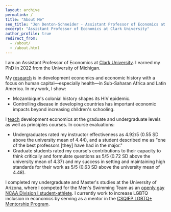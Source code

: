 ```yaml
---
layout: archive
permalink: /
title: "About Me"
seo_title: "Jon Denton-Schneider - Assistant Professor of Economics at Clark University"
excerpt: "Assistant Professor of Economics at Clark University"
author_profile: true
redirect_from: 
  - /about/
  - /about.html
---
```


<p>
I am an Assistant Professor of Economics at <a href="https://www.clarku.edu/departments/economics/">Clark University</a>. I earned my PhD in 2022 from the University of Michigan.
</p>

<p>
My <a href="https://jondentonschneider.com/research">research</a> is in development economics and economic history with a focus on human capital&mdash;especially health&mdash;in Sub-Saharan Africa and Latin America. In my work, I show:
 <ul>
  <li>Mozambique's colonial history shapes its HIV epidemic.</li>
  <li>Controlling disease in developing countries has important economic impacts beyond increasing children's schooling.</li>
</ul> 
</p>

<p>
I <a href="https://jondentonschneider.com/teaching">teach</a> development economics at the graduate and undergraduate levels as well as principles courses. In course evaluations:
 <ul>
  <li>Undergraduates rated my instructor effectiveness as 4.92/5 (0.55 SD above the university mean of 4.44), and a student described me as "one of the best professors [they] have had in the major."</li>
  <li>Graduate students rated my course's contributions to their capacity to think critically and formulate questions as 5/5 (0.72 SD above the university mean of 4.37) and my success in setting and maintaining high standards for their work as 5/5 (0.63 SD above the university mean of 4.48).</li>
</ul>
</p>
    
<p>
I completed my undergraduate and Master's studies at the University of Arizona, where I competed for the Men's Swimming Team as an <a href="https://jondentonschneider.com/personal">openly gay NCAA Division I student-athlete</a>. I currently work to increase LGBTQ inclusion in economics by serving as a mentor in the <a href="https://sites.google.com/view/csqiep-mentoring">CSQIEP LGBTQ+ Mentorship Program</a>.
</p>
